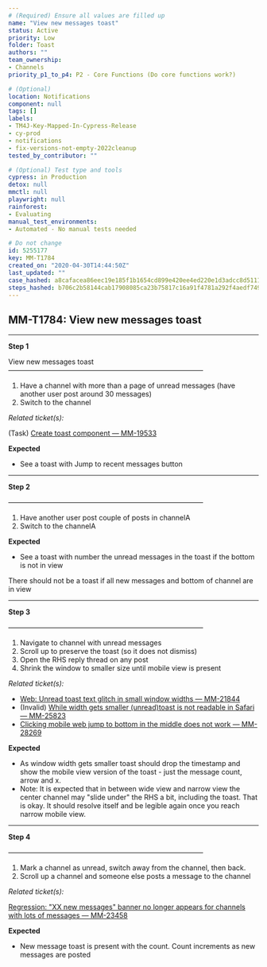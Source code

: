 ```yaml
---
# (Required) Ensure all values are filled up
name: "View new messages toast"
status: Active
priority: Low
folder: Toast
authors: ""
team_ownership: 
- Channels
priority_p1_to_p4: P2 - Core Functions (Do core functions work?)

# (Optional)
location: Notifications
component: null
tags: []
labels: 
- TM4J-Key-Mapped-In-Cypress-Release
- cy-prod
- notifications
- fix-versions-not-empty-2022cleanup
tested_by_contributor: ""

# (Optional) Test type and tools
cypress: in Production
detox: null
mmctl: null
playwright: null
rainforest: 
- Evaluating
manual_test_environments: 
- Automated - No manual tests needed

# Do not change
id: 5255177
key: MM-T1784
created_on: "2020-04-30T14:44:50Z"
last_updated: ""
case_hashed: a8cafacea86eec19e185f1b1654cd899e420ee4ed220e1d3adcc8d511116aa25c7feabfcce8a7cb2e25959d9ddac8f05
steps_hashed: b706c2b58144cab17908085ca23b75817c16a91f4781a292f4aedf749b2785aac64c20872c326c109dc8ac90c2cf27ec
---
```


<!-- (Auto-generated) Based on frontmatter's "key" and "name" -->

## MM-T1784: View new messages toast

---

**Step 1**

View new messages toast\
————————————————————————————

1. Have a channel with more than a page of unread messages (have another user post around 30 messages)
2. Switch to the channel

_Related ticket(s):_

(Task) [Create toast component — MM-19533](https://mattermost.atlassian.net/browse/MM-19533)

**Expected**

- See a toast with Jump to recent messages button

---

**Step 2**

————————————————————————————

1. Have another user post couple of posts in channelA
2. Switch to the channelA

**Expected**

- See a toast with number the unread messages in the toast if the bottom is not in view

There should not be a toast if all new messages and bottom of channel are in view

---

**Step 3**

————————————————————————————

1. Navigate to channel with unread messages
2. Scroll up to preserve the toast (so it does not dismiss)
3. Open the RHS reply thread on any post
4. Shrink the window to smaller size until mobile view is present

_Related ticket(s):_

- [Web: Unread toast text glitch in small window widths — MM-21844](https://mattermost.atlassian.net/browse/MM-21844)
- (Invalid) [While width gets smaller (unread)toast is not readable in Safari — MM-25823](https://mattermost.atlassian.net/browse/MM-25823)
- [Clicking mobile web jump to bottom in the middle does not work — MM-28269](https://mattermost.atlassian.net/browse/MM-28269)

**Expected**

- As window width gets smaller toast should drop the timestamp and show the mobile view version of the toast - just the message count, arrow and x.
- Note: It is expected that in between wide view and narrow view the center channel may "slide under" the RHS a bit, including the toast. That is okay. It should resolve itself and be legible again once you reach narrow mobile view.

---

**Step 4**

————————————————————————————

1. Mark a channel as unread, switch away from the channel, then back.
2. Scroll up a channel and someone else posts a message to the channel

_Related ticket(s):_

[Regression: "XX new messages" banner no longer appears for channels with lots of messages — MM-23458](https://mattermost.atlassian.net/browse/MM-23458)

**Expected**

- New message toast is present with the count. Count increments as new messages are posted
